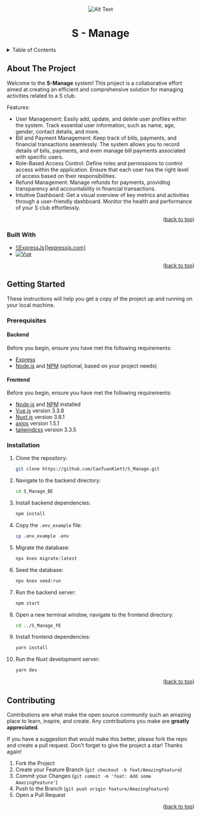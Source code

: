 <a name="readme-top"></a>
<div style="text-align:center">
    <img src="https://i.pinimg.com/564x/73/af/24/73af241dcddb2313f9e2a032236f4bab.jpg" alt="Alt Text">
</div>

<div align="center">
  <h1 align="center">S - Manage</h1>
</div>

<!-- TABLE OF CONTENTS -->
<details>
  <summary>Table of Contents</summary>
  <ol>
    <li>
      <a href="#about-the-project">About The Project</a>
      <ul>
        <li><a href="#built-with">Built With</a></li>
      </ul>
    </li>
    <li>
      <a href="#getting-started">Getting Started</a>
      <ul>
        <li><a href="#prerequisites">Prerequisites</a></li>
        <li><a href="#installation">Installation</a></li>
      </ul>
    </li>
    <li><a href="#contributing">Contributing</a></li>
  </ol>
</details>

<a name="about-the-project"></a>
<!-- ABOUT THE PROJECT -->
## About The Project
Welcome to the **S-Manage** system! This project is a collaborative effort aimed at creating an efficient and comprehensive solution for managing activities related to a S club.

Features:
- User Management: Easily add, update, and delete user profiles within the system. Track essential user information, such as name, age, gender, contact details, and more.
- Bill and Payment Management: Keep track of bills, payments, and financial transactions seamlessly. The system allows you to record details of bills, payments, and even manage bill payments associated with specific users.
- Role-Based Access Control: Define roles and permissions to control access within the application. Ensure that each user has the right level of access based on their responsibilities.
- Refund Management: Manage refunds for payments, providing transparency and accountability in financial transactions.
- Intuitive Dashboard: Get a visual overview of key metrics and activities through a user-friendly dashboard. Monitor the health and performance of your S club effortlessly.



<p align="right">(<a href="#readme-top">back to top</a>)</p>


<a name="built-with"></a>
### Built With
* [![ExpressJs][expressjs.com]][ExpressJs-url]
* [![Vue][Vue.js]][Vue-url]


<p align="right">(<a href="#readme-top">back to top</a>)</p>



<!-- GETTING STARTED -->
<a name="getting-started"></a>
## Getting Started
These instructions will help you get a copy of the project up and running on your local machine.

<a name="prerequisites"></a>
### Prerequisites

#### Backend
Before you begin, ensure you have met the following requirements:

- [Express](https://expressjs.com/)
- [Node.js](https://nodejs.org/) and [NPM](https://www.npmjs.com/) (optional, based on your project needs)

#### Frontend

Before you begin, ensure you have met the following requirements:

- [Node.js](https://nodejs.org/) and [NPM](https://www.npmjs.com/) installed
- [Vue.js](https://vuejs.org/) version 3.3.8
- [Nuxt.js](https://nuxtjs.org/) version 3.8.1
- [axios](https://axios-http.com/) version 1.5.1
- [tailwindcss](https://tailwindcss.com/) version 3.3.5
<a name="installation"></a>
### Installation
1. Clone the repository:

    ```bash
    git clone https://github.com/CaoTuanKiett/S_Manage.git
    ```

2. Navigate to the backend directory:

    ```bash
    cd S_Manage_BE
    ```

3. Install backend dependencies:

    ```bash
    npm install
    ```

4. Copy the `.env_example` file:

    ```bash
    cp .env_example .env
    ```

5. Migrate the database:

    ```bash
    npx knex migrate:latest
    ```

6. Seed the database:

    ```bash
    npx knex seed:run
    ```

7. Run the backend server:

    ```bash
    npm start
    ```

8. Open a new terminal window, navigate to the frontend directory:

    ```bash
    cd ../S_Manage_FE
    ```

9. Install frontend dependencies:

    ```bash
    yarn install
    ```

10. Run the Nuxt development server:

    ```bash
    yarn dev
    ```

<p align="right">(<a href="#readme-top">back to top</a>)</p>

<!-- CONTRIBUTING -->
<a name="contributing"></a>
## Contributing

Contributions are what make the open source community such an amazing place to learn, inspire, and create. Any contributions you make are **greatly appreciated**.

If you have a suggestion that would make this better, please fork the repo and create a pull request.
Don't forget to give the project a star! Thanks again!

1. Fork the Project
2. Create your Feature Branch (`git checkout -b feat/AmazingFeature`)
3. Commit your Changes (`git commit -m 'feat: Add some AmazingFeature'`)
4. Push to the Branch (`git push origin feature/AmazingFeature`)
5. Open a Pull Request

<p align="right">(<a href="#readme-top">back to top</a>)</p>





<!-- MARKDOWN LINKS & IMAGES -->
<!-- https://www.markdownguide.org/basic-syntax/#reference-style-links -->

[Vue.js]: https://img.shields.io/badge/Vue.js-35495E?style=for-the-badge&logo=vuedotjs&logoColor=4FC08D
[Vue-url]: https://vuejs.org/
[NodeJs]: ".."
[ExpressJs-url]: https://expressjs.com/